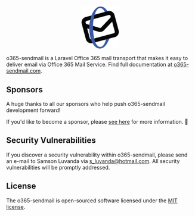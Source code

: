 <p align="center" width="100%"><a href="https://o365-sendmail.com"><img src="https://github.com/samluvanda/art/blob/main/o365-sendmail-logo.png" width="100" style="max-width: 100%;"></a></p>
o365-sendmail is a Laravel Office 365 mail transport that makes it easy to deliver email via Office 365 Mail Service. Find full documentation at <a href="https://o365-sendmail.com">o365-sendmail.com</a>.

## Sponsors
A huge thanks to all our sponsors who help push o365-sendmail development forward!

If you'd like to become a sponsor, please <a href="https://github.com/sponsors/samluvanda">see here</a> for more information. :purple_heart:

## Security Vulnerabilities
If you discover a security vulnerability within o365-sendmail, please send an e-mail to Samson Luvanda via <a href="mailto:s_luvanda@hotmail.com">s_luvanda@hotmail.com</a>. All security vulnerabilities will be promptly addressed.

## License
The o365-sendmail is open-sourced software licensed under the <a href="https://opensource.org/licenses/MIT">MIT license</a>.
